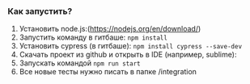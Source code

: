 ### Как запустить?

1. Установить node.js:(https://nodejs.org/en/download/)
2. Запустить команду в гитбаше: `npm install`
3. Установить cypress (в гитбаше): `npm install cypress --save-dev`
4. Скачать проект из github и открыть в IDE (например, sublime): 
5. Запускать командой `npm run start` 
6. Все новые тесты нужно писать в папке /integration